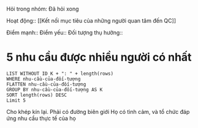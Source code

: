 Hỏi trong nhóm: Đã hỏi xong


Hoạt động:: [[Kết nối mục tiêu của những người quan tâm đến QC]]

Điểm mạnh::
Điểm yếu::
Đối tượng thụ hưởng::

# 5 nhu cầu được nhiều người có nhất
```dataview
LIST WITHOUT ID K + ": " + length(rows)
WHERE nhu-cầu-của-đối-tượng
FLATTEN nhu-cầu-của-đối-tượng
GROUP BY nhu-cầu-của-đối-tượng AS K
SORT length(rows) DESC
Limit 5
```

Cho khép kín lại. Phải có đường biên giới
Họ có tình cảm, và tổ chức đáp ứng nhu cầu thực tế của họ